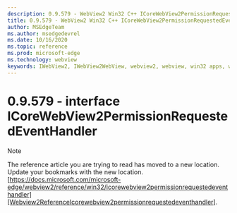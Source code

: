 ```yaml
---
description: 0.9.579 - WebView2 Win32 C++ ICoreWebView2PermissionRequestedEventHandler
title: 0.9.579 - WebView2 Win32 C++ ICoreWebView2PermissionRequestedEventHandler
author: MSEdgeTeam
ms.author: msedgedevrel
ms.date: 10/16/2020
ms.topic: reference
ms.prod: microsoft-edge
ms.technology: webview
keywords: IWebView2, IWebView2WebView, webview2, webview, win32 apps, win32, edge, ICoreWebView2, ICoreWebView2Controller, browser control, edge html, ICoreWebView2PermissionRequestedEventHandler
---
```


# 0.9.579 - interface ICoreWebView2PermissionRequestedEventHandler 

> [!NOTE]
> The reference article you are trying to read has moved to a new location.  
> Update your bookmarks with the new location.  
> [https://docs.microsoft.com/microsoft-edge/webview2/reference/win32/icorewebview2permissionrequestedeventhandler][Webview2ReferenceIcorewebview2permissionrequestedeventhandler].  

[Webview2ReferenceIcorewebview2permissionrequestedeventhandler]: /microsoft-edge/webview2/reference/win32/icorewebview2permissionrequestedeventhandler "interface ICoreWebView2PermissionRequestedEventHandler | Microsoft Docs"
